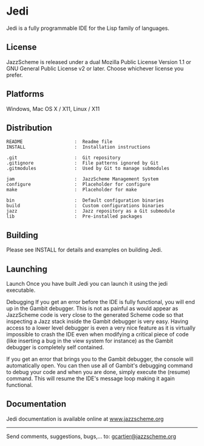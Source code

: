 Jedi
====

Jedi is a fully programmable IDE for the Lisp family of languages.


License
-------

JazzScheme is released under a dual Mozilla Public License Version 1.1 or
GNU General Public License v2 or later. Choose whichever license you prefer.


Platforms
---------

Windows, Mac OS X / X11, Linux / X11


Distribution
------------

```
README                   :  Readme file
INSTALL                  :  Installation instructions

.git                     :  Git repository
.gitignore               :  File patterns ignored by Git
.gitmodules              :  Used by Git to manage submodules

jam                      :  JazzScheme Management System
configure                :  Placeholder for configure
make                     :  Placeholder for make

bin                      :  Default configuration binaries
build                    :  Custom configurations binaries
jazz                     :  Jazz repository as a Git submodule
lib                      :  Pre-installed packages
```


Building
--------

Please see INSTALL for details and examples on building Jedi.


Launching
---------

Launch
  Once you have built Jedi you can launch it using the jedi executable.

Debugging
  If you get an error before the IDE is fully functional, you will end up in
  the Gambit debugger. This is not as painful as would appear as JazzScheme
  code is very close to the generated Scheme code so that inspecting a Jazz
  stack inside the Gambit debugger is very easy. Having access to a lower level
  debugger is even a very nice feature as it is virtually impossible to crash
  the IDE even when modifying a critical piece of code (like inserting a bug in
  the view system for instance) as the Gambit debugger is completely self
  contained.

  If you get an error that brings you to the Gambit debugger, the console will
  automatically open. You can then use all of Gambit's debugging command to
  debug your code and when you are done, simply execute the (resume) command.
  This will resume the IDE's message loop making it again functional.


Documentation
-------------

Jedi documentation is available online at www.jazzscheme.org


------------------------------------------
Send comments, suggestions, bugs,... to:
gcartier@jazzscheme.org
